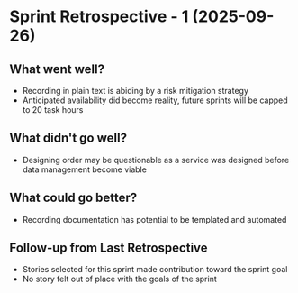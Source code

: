 # Sprint Retrospective - 1 (2025-09-26)

## What went well?

<!-- Bullets on anything that went well during this sprint -->

- Recording in plain text is abiding by a risk mitigation strategy
- Anticipated availability did become reality, future sprints will be capped to 20 task hours

## What didn't go well?

<!-- Bullets on anything that did not go exactly as planned this sprint -->
- Designing order may be questionable as a service was designed before data management become viable

## What could go better?

<!-- Bullets on anything that could be improved for future sprints -->

- Recording documentation has potential to be templated and automated

## Follow-up from Last Retrospective

<!-- Check status of action items from previous ceremonies -->
<!-- Check status of adjustments made from last sprint -->

- Stories selected for this sprint made contribution toward the sprint goal
- No story felt out of place with the goals of the sprint
